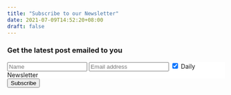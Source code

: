```yaml
---
title: "Subscribe to our Newsletter"
date: 2021-07-09T14:52:20+08:00
draft: false
---
```


<form action="action_page.php">
  <div class="container">
    <h3>Get the latest post emailed to you</h3>
    <p></p>
  </div>

  <div class="container" style="background-color:white">
    <input type="text" placeholder="Name" name="name" required>
    <input type="text" placeholder="Email address" name="mail" required>
    <label>
      <input type="checkbox" checked="checked" name="subscribe"> Daily Newsletter
    </label>
  </div>

  <div class="container">
    <input type="submit" value="Subscribe">
  </div>
</form>